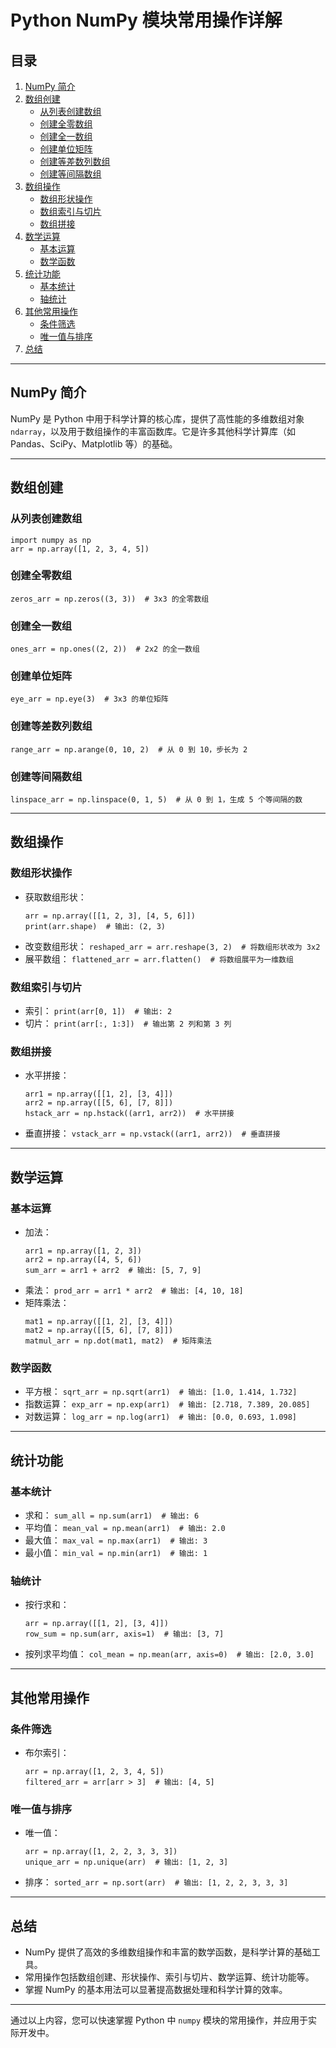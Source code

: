 # Python NumPy 模块常用操作详解

## 目录
1. [NumPy 简介](#numpy-简介)
2. [数组创建](#数组创建)
   - [从列表创建数组](#从列表创建数组)
   - [创建全零数组](#创建全零数组)
   - [创建全一数组](#创建全一数组)
   - [创建单位矩阵](#创建单位矩阵)
   - [创建等差数列数组](#创建等差数列数组)
   - [创建等间隔数组](#创建等间隔数组)
3. [数组操作](#数组操作)
   - [数组形状操作](#数组形状操作)
   - [数组索引与切片](#数组索引与切片)
   - [数组拼接](#数组拼接)
4. [数学运算](#数学运算)
   - [基本运算](#基本运算)
   - [数学函数](#数学函数)
5. [统计功能](#统计功能)
   - [基本统计](#基本统计)
   - [轴统计](#轴统计)
6. [其他常用操作](#其他常用操作)
   - [条件筛选](#条件筛选)
   - [唯一值与排序](#唯一值与排序)
7. [总结](#总结)

---

## NumPy 简介
NumPy 是 Python 中用于科学计算的核心库，提供了高性能的多维数组对象 `ndarray`，以及用于数组操作的丰富函数库。它是许多其他科学计算库（如 Pandas、SciPy、Matplotlib 等）的基础。

---

## 数组创建

### 从列表创建数组
```
import numpy as np
arr = np.array([1, 2, 3, 4, 5])
```
### 创建全零数组
```zeros_arr = np.zeros((3, 3))  # 3x3 的全零数组```

### 创建全一数组
```ones_arr = np.ones((2, 2))  # 2x2 的全一数组```

### 创建单位矩阵
```eye_arr = np.eye(3)  # 3x3 的单位矩阵```

### 创建等差数列数组
```range_arr = np.arange(0, 10, 2)  # 从 0 到 10，步长为 2```

### 创建等间隔数组
```linspace_arr = np.linspace(0, 1, 5)  # 从 0 到 1，生成 5 个等间隔的数```

---

## 数组操作

### 数组形状操作
- 获取数组形状：
  ```
  arr = np.array([[1, 2, 3], [4, 5, 6]])
  print(arr.shape)  # 输出: (2, 3)
  ```
- 改变数组形状：
  ```reshaped_arr = arr.reshape(3, 2)  # 将数组形状改为 3x2```
- 展平数组：
  ```flattened_arr = arr.flatten()  # 将数组展平为一维数组```

### 数组索引与切片
- 索引：
  ```print(arr[0, 1])  # 输出: 2```
- 切片：
  ```print(arr[:, 1:3])  # 输出第 2 列和第 3 列```

### 数组拼接
- 水平拼接：
  ```
  arr1 = np.array([[1, 2], [3, 4]])
  arr2 = np.array([[5, 6], [7, 8]])
  hstack_arr = np.hstack((arr1, arr2))  # 水平拼接
  ```
- 垂直拼接：
  ```vstack_arr = np.vstack((arr1, arr2))  # 垂直拼接```

---

## 数学运算

### 基本运算
- 加法：
  ```
  arr1 = np.array([1, 2, 3])
  arr2 = np.array([4, 5, 6])
  sum_arr = arr1 + arr2  # 输出: [5, 7, 9]
  ```
- 乘法：
  ```prod_arr = arr1 * arr2  # 输出: [4, 10, 18]```
- 矩阵乘法：
  ```
  mat1 = np.array([[1, 2], [3, 4]])
  mat2 = np.array([[5, 6], [7, 8]])
  matmul_arr = np.dot(mat1, mat2)  # 矩阵乘法
  ```

### 数学函数
- 平方根：
  ```sqrt_arr = np.sqrt(arr1)  # 输出: [1.0, 1.414, 1.732]```
- 指数运算：
  ```exp_arr = np.exp(arr1)  # 输出: [2.718, 7.389, 20.085]```
- 对数运算：
  ```log_arr = np.log(arr1)  # 输出: [0.0, 0.693, 1.098]```

---

## 统计功能

### 基本统计
- 求和：
  ```sum_all = np.sum(arr1)  # 输出: 6```
- 平均值：
  ```mean_val = np.mean(arr1)  # 输出: 2.0```
- 最大值：
  ```max_val = np.max(arr1)  # 输出: 3```
- 最小值：
  ```min_val = np.min(arr1)  # 输出: 1```

### 轴统计
- 按行求和：
  ```
  arr = np.array([[1, 2], [3, 4]])
  row_sum = np.sum(arr, axis=1)  # 输出: [3, 7]
  ```
- 按列求平均值：
  ```col_mean = np.mean(arr, axis=0)  # 输出: [2.0, 3.0]```

---

## 其他常用操作

### 条件筛选
- 布尔索引：
  ```
  arr = np.array([1, 2, 3, 4, 5])
  filtered_arr = arr[arr > 3]  # 输出: [4, 5]
  ```

### 唯一值与排序
- 唯一值：
  ```
  arr = np.array([1, 2, 2, 3, 3, 3])
  unique_arr = np.unique(arr)  # 输出: [1, 2, 3]
  ```
- 排序：
  ```sorted_arr = np.sort(arr)  # 输出: [1, 2, 2, 3, 3, 3]```

---

## 总结
- NumPy 提供了高效的多维数组操作和丰富的数学函数，是科学计算的基础工具。
- 常用操作包括数组创建、形状操作、索引与切片、数学运算、统计功能等。
- 掌握 NumPy 的基本用法可以显著提高数据处理和科学计算的效率。

---

通过以上内容，您可以快速掌握 Python 中 `numpy` 模块的常用操作，并应用于实际开发中。
